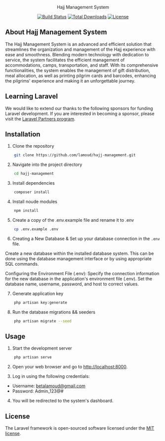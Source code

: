<p align="center">Hajj Management System</p>

<p align="center">
<a href="https://github.com/laravel/framework/actions"><img src="https://github.com/laravel/framework/workflows/tests/badge.svg" alt="Build Status"></a>
<a href="https://packagist.org/packages/laravel/framework"><img src="https://img.shields.io/packagist/dt/laravel/framework" alt="Total Downloads"></a>
<a href="https://packagist.org/packages/laravel/framework"><img src="https://img.shields.io/packagist/l/laravel/framework" alt="License"></a>
</p>

## About Hajj Management System

The Hajj Management System is an advanced and efficient solution that streamlines the organization and management of the Hajj experience with ease and smoothness. Blending modern technology with dedication to service, the system facilitates the efficient management of accommodations, camps, transportation, and staff. With its comprehensive functionalities, the system enables the management of gift distribution, meal allocation, as well as printing pilgrim cards and barcodes, enhancing the pilgrims' experience and making it an unforgettable journey.

## Learning Laravel


We would like to extend our thanks to the following sponsors for funding Laravel development. If you are interested in becoming a sponsor, please visit the [Laravel Partners program](https://partners.laravel.com).


## Installation
1. Clone the repository

```bash
    git clone https://github.com/lamoud/hajj-management.git
```

2. Navigate into the project directory

```bash
    cd hajj-management
```

3. Install dependencies

```bash
    composer install
```

4. Install noude modules

```bash
    npm install
```

5. Create a copy of the .env.example file and rename it to .env

```bash
    cp .env.example .env
```
6. Creating a New Database & Set up your database connection in the `.env` file.

Create a new database within the installed database system. This can be done using the database management interface or by using appropriate SQL commands.

Configuring the Environment File (.env): Specify the connection information for the new database in the application's environment file (.env). Set the database name, username, password, and host to correct values.

7. Generate application key

```bash
    php artisan key:generate
```

8. Run the database migrations && seeders

```bash
    php artisan migrate --seed
```

## Usage

1. Start the development server

```bash
    php artisan serve
```
2. Open your web browser and go to [http://localhost:8000](http://localhost:8000).

3. Log in using the following credentials:
 - Username: betalamoud@gmail.com
 - Password: Admin_123@#

4. You will be redirected to the system's dashboard.



## License

The Laravel framework is open-sourced software licensed under the [MIT license](https://opensource.org/licenses/MIT).
